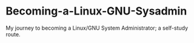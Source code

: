 # Becoming-a-Linux-GNU-Sysadmin
My journey to becoming a Linux/GNU System Administrator; a self-study route.
